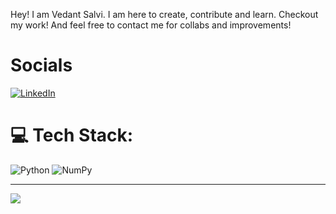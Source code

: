 Hey! I am Vedant Salvi. I am here to create, contribute and learn. Checkout my work! And feel free to contact me for collabs and improvements!
# Socials
[![LinkedIn](https://img.shields.io/badge/LinkedIn-%230077B5.svg?logo=linkedin&logoColor=white)](https://www.linkedin.com/in/vedant-salvi-018a4a283/)

# 💻 Tech Stack:
![Python](https://img.shields.io/badge/python-3670A0?style=for-the-badge&logo=python&logoColor=ffdd54) ![NumPy](https://img.shields.io/badge/numpy-%23013243.svg?style=for-the-badge&logo=numpy&logoColor=white)

---
[![](https://visitcount.itsvg.in/api?id=vedantsalvi&icon=0&color=0)](https://visitcount.itsvg.in)

<!-- Proudly created with GPRM ( https://gprm.itsvg.in ) -->
